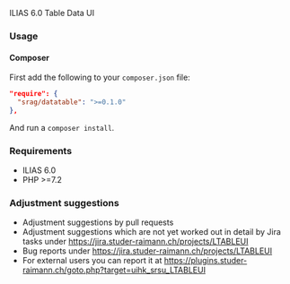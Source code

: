 ILIAS 6.0 Table Data UI

### Usage

#### Composer
First add the following to your `composer.json` file:
```json
"require": {
  "srag/datatable": ">=0.1.0"
},
```
And run a `composer install`.

### Requirements
* ILIAS 6.0
* PHP >=7.2

### Adjustment suggestions
* Adjustment suggestions by pull requests
* Adjustment suggestions which are not yet worked out in detail by Jira tasks under https://jira.studer-raimann.ch/projects/LTABLEUI
* Bug reports under https://jira.studer-raimann.ch/projects/LTABLEUI
* For external users you can report it at https://plugins.studer-raimann.ch/goto.php?target=uihk_srsu_LTABLEUI
